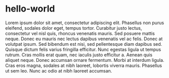 # hello-world
Lorem ipsum dolor sit amet, consectetur adipiscing elit. Phasellus non purus eleifend, sodales dolor eget, tempus tortor. Curabitur justo lectus, consectetur vel nisl quis, rhoncus venenatis mauris. Sed posuere mattis neque. Donec eu mauris nec lectus dapibus venenatis vel ac felis. Donec at volutpat ipsum. Sed bibendum est nisi, sed pellentesque diam dapibus sed. Quisque dictum felis varius fringilla efficitur. Nunc egestas ligula ut tempus rutrum. Cras mollis erat quam, nec iaculis justo efficitur a. Aenean quis aliquet neque. Donec accumsan ornare fermentum. Morbi at interdum ligula. Cras eros magna, sodales at nibh laoreet, lobortis viverra mauris. Phasellus ut sem leo. Nunc ac odio at nibh laoreet accumsan.

